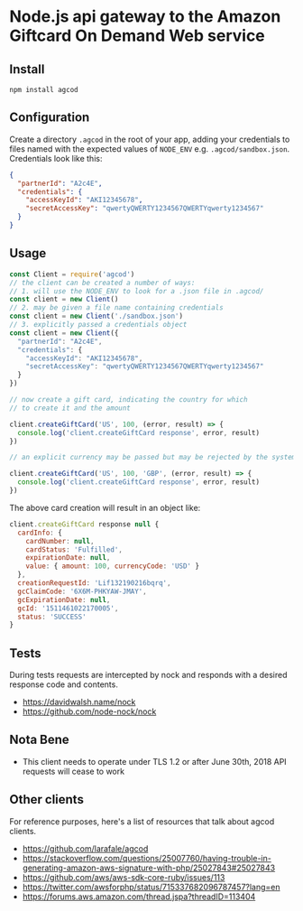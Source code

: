 Node.js api gateway to the Amazon Giftcard On Demand Web service
============

## Install
`npm install agcod`

## Configuration

Create a directory `.agcod` in the root of your app, adding your credentials to files named with the expected values of `NODE_ENV` e.g. `.agcod/sandbox.json`.  Credentials look like this:
```json
{
  "partnerId": "A2c4E",
  "credentials": {
    "accessKeyId": "AKI12345678",
    "secretAccessKey": "qwertyQWERTY1234567QWERTYqwerty1234567"
  }
}
```
## Usage
```javascript
const Client = require('agcod')
// the client can be created a number of ways:
// 1. will use the NODE_ENV to look for a .json file in .agcod/
const client = new Client() 
// 2. may be given a file name containing credentials
const client = new Client('./sandbox.json')
// 3. explicitly passed a credentials object
const client = new Client({
  "partnerId": "A2c4E",
  "credentials": {
    "accessKeyId": "AKI12345678",
    "secretAccessKey": "qwertyQWERTY1234567QWERTYqwerty1234567"
  }
})

// now create a gift card, indicating the country for which
// to create it and the amount

client.createGiftCard('US', 100, (error, result) => {
  console.log('client.createGiftCard response', error, result)
})

// an explicit currency may be passed but may be rejected by the system

client.createGiftCard('US', 100, 'GBP', (error, result) => {
  console.log('client.createGiftCard response', error, result)
})

```
The above card creation will result in an object like:
```js
client.createGiftCard response null {
  cardInfo: {
    cardNumber: null,
    cardStatus: 'Fulfilled',
    expirationDate: null,
    value: { amount: 100, currencyCode: 'USD' }
  },
  creationRequestId: 'Lif132190216bqrq',
  gcClaimCode: '6X6M-PHKYAW-JMAY',
  gcExpirationDate: null,
  gcId: '1511461022170005',
  status: 'SUCCESS'
}
```
## Tests
During tests requests are intercepted by nock and responds with a desired response code and contents.
- https://davidwalsh.name/nock
- https://github.com/node-nock/nock

## Nota Bene
- This client needs to operate under TLS 1.2 or after June 30th, 2018 API requests will cease to work

## Other clients
For reference purposes, here's a list of resources that talk about agcod clients.
- https://github.com/larafale/agcod
- https://stackoverflow.com/questions/25007760/having-trouble-in-generating-amazon-aws-signature-with-php/25027843#25027843
- https://github.com/aws/aws-sdk-core-ruby/issues/113
- https://twitter.com/awsforphp/status/715337682096787457?lang=en
- https://forums.aws.amazon.com/thread.jspa?threadID=113404
